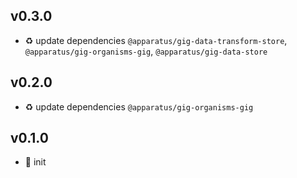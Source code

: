 ## v0.3.0

* ♻️ update dependencies `@apparatus/gig-data-transform-store`, `@apparatus/gig-organisms-gig`, `@apparatus/gig-data-store`

## v0.2.0

* ♻️ update dependencies `@apparatus/gig-organisms-gig`

## v0.1.0

* 🐣 init

